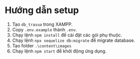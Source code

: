# Hướng dẫn setup

1. Tạo `db_trasua` trong XAMPP.
2. Copy `.env.example` thành `.env`.
3. Chạy lệnh `npm install` để cài đặt các gói phụ thuộc.
4. Chạy lệnh `npx sequelize db:migrate` để migrate database.
5. Tạo folder `.\content\images`
6. Chạy lệnh `npm start` để khởi động ứng dụng.